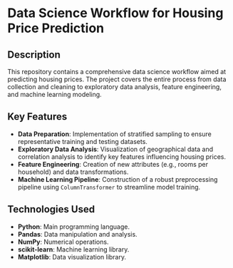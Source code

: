 # Data Science Workflow for Housing Price Prediction

## Description
This repository contains a comprehensive data science workflow aimed at predicting housing prices. The project covers the entire process from data collection and cleaning to exploratory data analysis, feature engineering, and machine learning modeling.

## Key Features
- **Data Preparation**: Implementation of stratified sampling to ensure representative training and testing datasets.
- **Exploratory Data Analysis**: Visualization of geographical data and correlation analysis to identify key features influencing housing prices.
- **Feature Engineering**: Creation of new attributes (e.g., rooms per household) and data transformations.
- **Machine Learning Pipeline**: Construction of a robust preprocessing pipeline using `ColumnTransformer` to streamline model training.

## Technologies Used
- **Python**: Main programming language.
- **Pandas**: Data manipulation and analysis.
- **NumPy**: Numerical operations.
- **scikit-learn**: Machine learning library.
- **Matplotlib**: Data visualization library.
